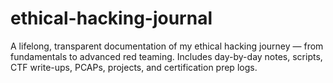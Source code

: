 # ethical-hacking-journal
A lifelong, transparent documentation of my ethical hacking journey — from fundamentals to advanced red teaming. Includes day-by-day notes, scripts, CTF write-ups, PCAPs, projects, and certification prep logs.
